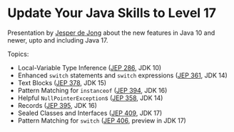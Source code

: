 # Update Your Java Skills to Level 17

Presentation by [Jesper de Jong](https://www.linkedin.com/in/jespdj/) about the new features in Java 10 and newer, upto and including Java 17.

Topics:

* Local-Variable Type Inference ([JEP 286](https://openjdk.java.net/jeps/286), JDK 10)
* Enhanced `switch` statements and `switch` expressions ([JEP 361](https://openjdk.java.net/jeps/361), JDK 14)
* Text Blocks ([JEP 378](https://openjdk.java.net/jeps/378), JDK 15)
* Pattern Matching for `instanceof` ([JEP 394](https://openjdk.java.net/jeps/394), JDK 16)
* Helpful `NullPointerException`s ([JEP 358](https://openjdk.java.net/jeps/358), JDK 14)
* Records ([JEP 395](https://openjdk.java.net/jeps/395), JDK 16)
* Sealed Classes and Interfaces ([JEP 409](https://openjdk.java.net/jeps/409), JDK 17)
* Pattern Matching for `switch` ([JEP 406](https://openjdk.java.net/jeps/406), preview in JDK 17)
